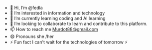- 👋 Hi, I’m @fedla
- 👀 I’m interested in information and technology 
- 🌱 I’m currently learning coding and AI learning 
- 💞️ I’m looking to collaborate to learn and contribute to this platform. 
- 📫 How to reach me Murdot88@gmail.com 
- 😄 Pronouns she /her
- ⚡ Fun fact I can't wait for the technologies of tomorrow ⚡

<!---
fedla/fedla is a ✨ special ✨ repository because its `README.md` (this file) appears on your GitHub profile.
You can click the Preview link to take a look at your changes.
--->

